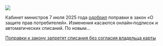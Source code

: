 <!--2025-07-08 13:00:02-->
<div class="yb">
  <div class="rss habr"><img src="https://habrastorage.org/getpro/habr/upload_files/809/dd3/990/809dd3990c24f44578986b3db20d65de.jpg" /><p>Кабинет министров 7&nbsp;июля 2025&nbsp;года <a href="https://iz.ru/1917062/ana-sturma-valeria-misina/plateznaa-dezinformacia-saitam-zapretat-avtomaticeski-spisyvat-platu-za-podpiski" rel="noopener noreferrer nofollow">одобрил</a> поправки в&nbsp;закон «О защите прав потребителей». Изменения касаются онлайн‑подписок и автоматических списаний. По&nbsp;новым... <p class="titl"><a href="https://habr.com/ru/news/926038/?utm_source=habrahabr&utm_medium=rss&utm_campaign=926038">Поправки к закону запретят списания без согласия владельца карты</a></p></div>
</div>
